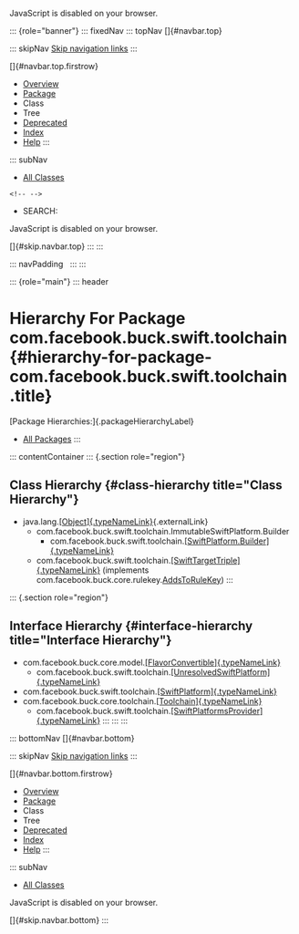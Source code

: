 <div>

JavaScript is disabled on your browser.

</div>

::: {role="banner"}
::: fixedNav
::: topNav
[]{#navbar.top}

::: skipNav
[Skip navigation links](#skip.navbar.top "Skip navigation links")
:::

[]{#navbar.top.firstrow}

-   [Overview](../../../../../index.html)
-   [Package](package-summary.html)
-   Class
-   Tree
-   [Deprecated](../../../../../deprecated-list.html)
-   [Index](../../../../../index-all.html)
-   [Help](../../../../../help-doc.html)
:::

::: subNav
-   [All Classes](../../../../../allclasses.html)

```{=html}
<!-- -->
```
-   SEARCH:

<div>

<div>

JavaScript is disabled on your browser.

</div>

</div>

[]{#skip.navbar.top}
:::
:::

::: navPadding
 
:::
:::

::: {role="main"}
::: header
# Hierarchy For Package com.facebook.buck.swift.toolchain {#hierarchy-for-package-com.facebook.buck.swift.toolchain .title}

[Package Hierarchies:]{.packageHierarchyLabel}

-   [All Packages](../../../../../overview-tree.html)
:::

::: contentContainer
::: {.section role="region"}
## Class Hierarchy {#class-hierarchy title="Class Hierarchy"}

-   java.lang.[[Object]{.typeNameLink}](http://docs.oracle.com/javase/7/docs/api/java/lang/Object.html?is-external=true "class or interface in java.lang"){.externalLink}
    -   com.facebook.buck.swift.toolchain.ImmutableSwiftPlatform.Builder
        -   com.facebook.buck.swift.toolchain.[[SwiftPlatform.Builder]{.typeNameLink}](SwiftPlatform.Builder.html "class in com.facebook.buck.swift.toolchain")
    -   com.facebook.buck.swift.toolchain.[[SwiftTargetTriple]{.typeNameLink}](SwiftTargetTriple.html "class in com.facebook.buck.swift.toolchain")
        (implements
        com.facebook.buck.core.rulekey.[AddsToRuleKey](../../core/rulekey/AddsToRuleKey.html "interface in com.facebook.buck.core.rulekey"))
:::

::: {.section role="region"}
## Interface Hierarchy {#interface-hierarchy title="Interface Hierarchy"}

-   com.facebook.buck.core.model.[[FlavorConvertible]{.typeNameLink}](../../core/model/FlavorConvertible.html "interface in com.facebook.buck.core.model")
    -   com.facebook.buck.swift.toolchain.[[UnresolvedSwiftPlatform]{.typeNameLink}](UnresolvedSwiftPlatform.html "interface in com.facebook.buck.swift.toolchain")
-   com.facebook.buck.swift.toolchain.[[SwiftPlatform]{.typeNameLink}](SwiftPlatform.html "interface in com.facebook.buck.swift.toolchain")
-   com.facebook.buck.core.toolchain.[[Toolchain]{.typeNameLink}](../../core/toolchain/Toolchain.html "interface in com.facebook.buck.core.toolchain")
    -   com.facebook.buck.swift.toolchain.[[SwiftPlatformsProvider]{.typeNameLink}](SwiftPlatformsProvider.html "interface in com.facebook.buck.swift.toolchain")
:::
:::
:::

::: bottomNav
[]{#navbar.bottom}

::: skipNav
[Skip navigation links](#skip.navbar.bottom "Skip navigation links")
:::

[]{#navbar.bottom.firstrow}

-   [Overview](../../../../../index.html)
-   [Package](package-summary.html)
-   Class
-   Tree
-   [Deprecated](../../../../../deprecated-list.html)
-   [Index](../../../../../index-all.html)
-   [Help](../../../../../help-doc.html)
:::

::: subNav
-   [All Classes](../../../../../allclasses.html)

<div>

<div>

JavaScript is disabled on your browser.

</div>

</div>

[]{#skip.navbar.bottom}
:::
